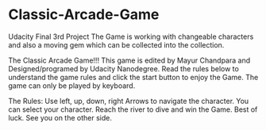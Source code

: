 # Classic-Arcade-Game
Udacity Final 3rd Project
The Game is working with changeable characters and also a moving gem which can be collected into the collection.

The Classic Arcade Game!!!
This game is edited by Mayur Chandpara and Designed/programed by Udacity Nanodegree. Read the rules below to understand the game rules and click the start button to enjoy the Game. The game can only be played by keyboard.

The Rules:
Use left, up, down, right Arrows to navigate the character.
You can select your character.
Reach the river to dive and win the Game.
Best of luck. See you on the other side.
